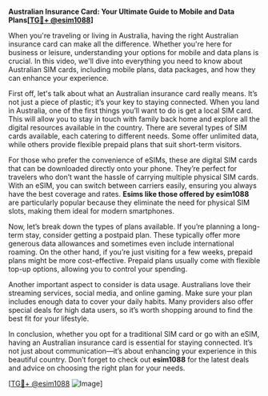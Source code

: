 **Australian Insurance Card: Your Ultimate Guide to Mobile and Data Plans[[TG💪+ @esim1088](https://t.me/s/esim1088)]**

When you're traveling or living in Australia, having the right Australian insurance card can make all the difference. Whether you're here for business or leisure, understanding your options for mobile and data plans is crucial. In this video, we'll dive into everything you need to know about Australian SIM cards, including mobile plans, data packages, and how they can enhance your experience.

First off, let's talk about what an Australian insurance card really means. It’s not just a piece of plastic; it’s your key to staying connected. When you land in Australia, one of the first things you’ll want to do is get a local SIM card. This will allow you to stay in touch with family back home and explore all the digital resources available in the country. There are several types of SIM cards available, each catering to different needs. Some offer unlimited data, while others provide flexible prepaid plans that suit short-term visitors.

For those who prefer the convenience of eSIMs, these are digital SIM cards that can be downloaded directly onto your phone. They’re perfect for travelers who don’t want the hassle of carrying multiple physical SIM cards. With an eSIM, you can switch between carriers easily, ensuring you always have the best coverage and rates. **Esims like those offered by esim1088** are particularly popular because they eliminate the need for physical SIM slots, making them ideal for modern smartphones.

Now, let’s break down the types of plans available. If you’re planning a long-term stay, consider getting a postpaid plan. These typically offer more generous data allowances and sometimes even include international roaming. On the other hand, if you’re just visiting for a few weeks, prepaid plans might be more cost-effective. Prepaid plans usually come with flexible top-up options, allowing you to control your spending.

Another important aspect to consider is data usage. Australians love their streaming services, social media, and online gaming. Make sure your plan includes enough data to cover your daily habits. Many providers also offer special deals for high data users, so it’s worth shopping around to find the best fit for your lifestyle.

In conclusion, whether you opt for a traditional SIM card or go with an eSIM, having an Australian insurance card is essential for staying connected. It’s not just about communication—it’s about enhancing your experience in this beautiful country. Don’t forget to check out **esim1088** for the latest deals and advice on choosing the right plan for your needs.

[[TG💪+ @esim1088](https://t.me/s/esim1088) ![Image](https://i.postimg.cc/Y0z9fWf4/image.png)]